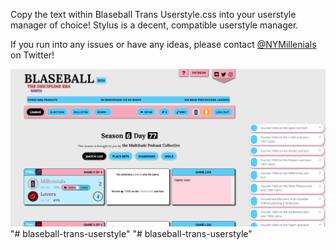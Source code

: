 Copy the text within Blaseball Trans Userstyle.css into your userstyle manager of choice! Stylus is a decent, compatible userstyle manager.

If you run into any issues or have any ideas, please contact [@NYMillenials](https://twitter.com/nymillenials) on Twitter!

![Style Preview](/images/preview.png)"# blaseball-trans-userstyle" 
"# blaseball-trans-userstyle" 
